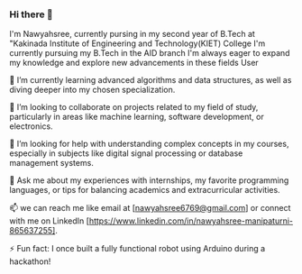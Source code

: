 ### Hi there 👋

I'm Nawyahsree, currently pursing  in my second year of B.Tech at "Kakinada Institute of Engineering and Technology(KIET) College
I'm currently pursuing my B.Tech in the AID branch
I'm always eager to expand my knowledge and explore new advancements in these fields
User


🌱 I’m currently learning advanced algorithms and data structures, as well as diving deeper into my chosen specialization.


👯 I’m looking to collaborate on projects related to my field of study, particularly in areas like machine learning, software development, or electronics.


🤔 I’m looking for help with understanding complex concepts in my courses, especially in subjects like digital signal processing or database management systems.


💬 Ask me about my experiences with internships, my favorite programming languages, or tips for balancing academics and extracurricular activities.


📫 we can reach me like  email at [nawyahsree6769@gmail.com] or connect with me on LinkedIn [https://www.linkedin.com/in/nawyahsree-manipaturni-865637255]. 

        
 ⚡ Fun fact: I once built a fully functional robot using Arduino during a hackathon!

